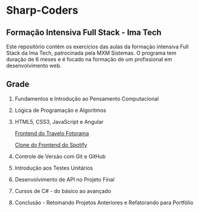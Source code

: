 # Sharp-Coders
## Formação Intensiva Full Stack - Ima Tech

Este repositório contém os exercícios das aulas da formação intensiva Full Stack da Ima Tech, patrocinada pela MXM Sistemas. O programa tem duração de 6 meses e é focado na formação de um profissional em desenvolvimento web.

## Grade

1. Fundamentos e Introdução ao Pensamento Computacional
2. Lógica de Programação e Algoritmos
3. HTML5, CSS3, JavaScript e Angular
  
    [Frontend do Travelo Fotorama](https://marina-barbosa.github.io/Sharp-Coders/HTML5,%20CSS3,%20JavaScript/travelo-fotorama-frontend/)

    [Clone do Frontend do Spotify](https://marina-barbosa.github.io/Sharp-Coders/HTML5,%20CSS3,%20JavaScript/clone-spotify-frontend/)

4. Controle de Versão com Git e GitHub
5. Introdução aos Testes Unitários
6. Desenvolvimento de API no Projeto Final
7. Cursos de C# - do básico ao avançado
8. Conclusão - Retomando Projetos Anteriores e Refatorando para Portfólio



